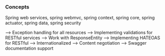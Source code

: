 ### Concepts
Spring web services, spring webmvc, spring context, spring core, spring actuator, spring data, spring security
 



--> Exception handling for all resources
--> Implementing validations for RESTful services
--> Work with ResponseEntity 
--> Implementing HATEOAS for RESTful 
--> Internationalized 
--> Content negotiation 
--> Swagger documentation support 



